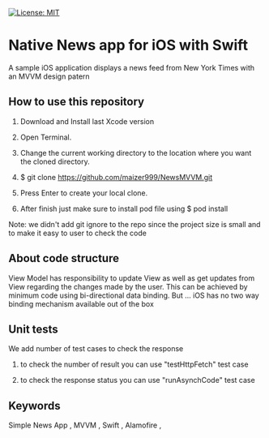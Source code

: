 [![License: MIT](https://img.shields.io/badge/License-MIT-yellow.svg)](https://opensource.org/licenses/MIT)
# Native News app for iOS with Swift

A sample iOS application displays a news feed from New York Times  with an MVVM design patern


## How to use this repository

1. Download and Install last Xcode version 
 
2. Open Terminal.
     
4. Change the current working directory to the location where you want the cloned directory.
 
5. $ git clone https://github.com/maizer999/NewsMVVM.git
          
6. Press Enter to create your local clone.

7. After finish just make sure to install pod file using $ pod install

Note: we didn't add git ignore to the repo since the project size is small and to make it easy to user to check the code



## About code structure 

View Model has responsibility to update View as well as get updates from View regarding the changes made by the user. 
This can be achieved by minimum code using bi-directional data binding. 
But … iOS has no two way binding mechanism available out of the box


## Unit tests

We add number of test cases to check the response 

1. to check the number of result you can use "testHttpFetch" test case 

2. to check the response status you can use "runAsynchCode"  test case 



## Keywords

Simple News App , MVVM , Swift , Alamofire , 
